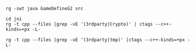 
    rg -swt java GameDefineG2 src

    cd jni
    rg -t cpp --files |grep -vE '(3rdparty|Crypto)' | ctags --c++-kinds=+px -L-

    rg -t cpp --files |grep -vE '(3rdparty|tmp)' |ctags --c++-kinds=+px -L-

